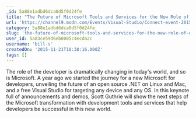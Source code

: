 ```yaml
---
_id: 5a88e1adbd6dca0d5f0d24fe
title: "The Future of Microsoft Tools and Services for the New Role of Developers"
url: 'https://channel9.msdn.com/Events/Visual-Studio/Connect-event-2015/010'
category: 5a88e1adbd6dca0d5f0d24fe
slug: 'the-future-of-microsoft-tools-and-services-for-the-new-role-of-developers'
user_id: 5a83ce59d6eb0005c4ecda2c
username: 'bill-s'
createdOn: '2015-11-21T10:38:16.000Z'
tags: []
---
```


The role of the developer is dramatically changing in today's world, and so is Microsoft. A year ago we started the journey for a new Microsoft for developers, unveiling the future of an open source .NET on Linux and Mac, and a free Visual Studio for targeting any device and any OS. In this keynote full of announcements and demos, Scott Guthrie will show the next steps of the Microsoft transformation with development tools and services that help developers be successful in this new world.

